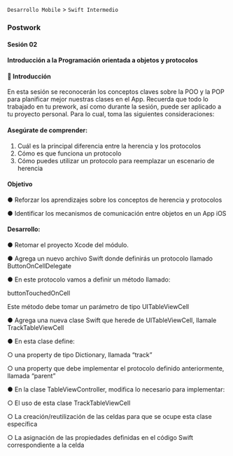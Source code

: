
`Desarrollo Mobile` > `Swift Intermedio` 

### Postwork

#### Sesión 02

#### **Introducción a la Programación orientada a objetos y protocolos**

 

#### **🔎** **Introducción**

En esta sesión se reconocerán los conceptos claves sobre la POO y la POP para planificar mejor nuestras clases en el App. Recuerda que todo lo trabajado en tu prework, así como durante la sesión, puede ser aplicado a tu proyecto personal. Para lo cual, toma las siguientes consideraciones:

 

#### **Asegúrate de comprender:**

1. Cuál es la principal diferencia entre la herencia y los protocolos 
2. Cómo es que funciona un protocolo
3. Cómo puedes utilizar un protocolo para reemplazar un escenario de herencia

#### **Objetivo**

●   Reforzar los aprendizajes sobre los conceptos de herencia y protocolos

●   Identificar los mecanismos de comunicación entre objetos en un App iOS

 

#### **Desarrollo:**

●   Retomar el proyecto Xcode del módulo.

●   Agrega un nuevo archivo Swift donde definirás un protocolo llamado ButtonOnCellDelegate

●   En este protocolo vamos a definir un método llamado: 

buttonTouchedOnCell

Este método debe tomar un parámetro de tipo UITableViewCell

●   Agrega una nueva clase Swift que herede de UITableViewCell, llamale TrackTableViewCell

●   En esta clase define:

○   una property de tipo Dictionary, llamada “track”

○   una property que debe implementar el protocolo definido anteriormente, llamada “parent”

●   En la clase TableViewController, modifica lo necesario para implementar:

○   El uso de esta clase TrackTableViewCell 

○   La creación/reutilización de las celdas para que se ocupe esta clase específica

○   La asignación de las propiedades definidas en el código Swift correspondiente a la celda
